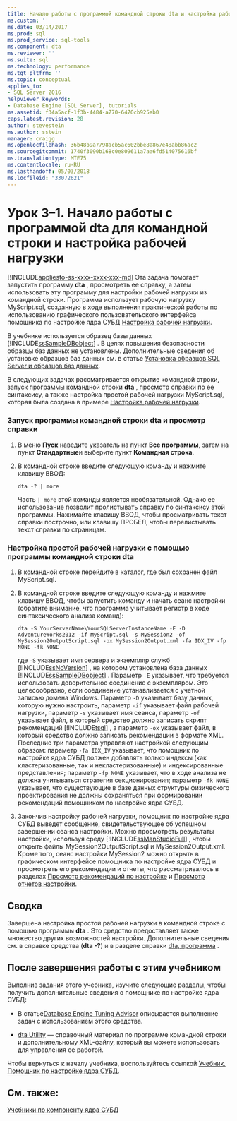 ```yaml
---
title: Начало работы с программой командной строки dta и настройка рабочей нагрузки | Документы Майкрософт
ms.custom: ''
ms.date: 03/14/2017
ms.prod: sql
ms.prod_service: sql-tools
ms.component: dta
ms.reviewer: ''
ms.suite: sql
ms.technology: performance
ms.tgt_pltfrm: ''
ms.topic: conceptual
applies_to:
- SQL Server 2016
helpviewer_keywords:
- Database Engine [SQL Server], tutorials
ms.assetid: f34a5acf-1f3b-4484-a770-6470cb925ab0
caps.latest.revision: 28
author: stevestein
ms.author: sstein
manager: craigg
ms.openlocfilehash: 36b48b9a7798acb5ac602bbe8a867e48abb86ac2
ms.sourcegitcommit: 1740f3090b168c0e809611a7aa6fd514075616bf
ms.translationtype: MTE75
ms.contentlocale: ru-RU
ms.lasthandoff: 05/03/2018
ms.locfileid: "33072621"
---
```

# <a name="lesson-3-1---starting-the-dta-command-prompt-utility-and-tuning-a-workload"></a>Урок 3–1. Начало работы с программой dta для командной строки и настройка рабочей нагрузки
[!INCLUDE[appliesto-ss-xxxx-xxxx-xxx-md](../../includes/appliesto-ss-xxxx-xxxx-xxx-md.md)]
Эта задача помогает запустить программу **dta** , просмотреть ее справку, а затем использовать эту программу для настройки рабочей нагрузки из командной строки. Программа использует рабочую нагрузку MyScript.sql, созданную в ходе выполнения практической работы по использованию графического пользовательского интерфейса помощника по настройке ядра СУБД [Настройка рабочей нагрузки](../../tools/dta/lesson-1-1-tuning-a-workload.md).  
  
В учебнике используется образец базы данных [!INCLUDE[ssSampleDBobject](../../includes/sssampledbobject-md.md)] . В целях повышения безопасности образцы баз данных не установлены. Дополнительные сведения об установке образцов баз данных см. в статье [Установка образцов SQL Server и образцов баз данных](http://sqlserversamples.codeplex.com).  
  
В следующих задачах рассматривается открытие командной строки, запуск программы командной строки **dta** , просмотр справки по ее синтаксису, а также настройка простой рабочей нагрузки MyScript.sql, которая была создана в примере [Настройка рабочей нагрузки](../../tools/dta/lesson-1-1-tuning-a-workload.md).  
  
### <a name="to-start-the-dta-command-prompt-utility-and-view-help"></a>Запуск программы командной строки dta и просмотр справки  
  
1.  В меню **Пуск** наведите указатель на пункт **Все программы**, затем на пункт **Стандартные**и выберите пункт **Командная строка**.  
  
2.  В командной строке введите следующую команду и нажмите клавишу ВВОД:  
  
    ```  
    dta -? | more  
    ```  
  
    Часть `| more` этой команды является необязательной. Однако ее использование позволит пролистывать справку по синтаксису этой программы. Нажимайте клавишу ВВОД, чтобы просматривать текст справки построчно, или клавишу ПРОБЕЛ, чтобы перелистывать текст справки по страницам.  
  
### <a name="to-tune-a-simple-workload-by-using-the-dta-command-prompt-utility"></a>Настройка простой рабочей нагрузки с помощью программы командной строки dta  
  
1.  В командной строке перейдите в каталог, где был сохранен файл MyScript.sql.  
  
2.  В командной строке введите следующую команду и нажмите клавишу ВВОД, чтобы запустить команду и начать сеанс настройки (обратите внимание, что программа учитывает регистр в ходе синтаксического анализа команд):  
  
    ```  
    dta -S YourServerName\YourSQLServerInstanceName -E -D AdventureWorks2012 -if MyScript.sql -s MySession2 -of MySession2OutputScript.sql -ox MySession2Output.xml -fa IDX_IV -fp NONE -fk NONE  
    ```  
  
    где `-S` указывает имя сервера и экземпляр служб [!INCLUDE[ssNoVersion](../../includes/ssnoversion-md.md)] , на котором установлена база данных [!INCLUDE[ssSampleDBobject](../../includes/sssampledbobject-md.md)] . Параметр `-E` указывает, что требуется использовать доверительное соединение с экземпляром. Это целесообразно, если соединение устанавливается с учетной записью домена Windows. Параметр `-D` указывает базу данных, которую нужно настроить, параметр `-if` указывает файл рабочей нагрузки, параметр `-s` указывает имя сеанса, параметр `-of` указывает файл, в который средство должно записать скрипт рекомендаций [!INCLUDE[tsql](../../includes/tsql-md.md)] , а параметр `-ox` указывает файл, в который средство должно записать рекомендации в формате XML. Последние три параметра управляют настройкой следующим образом: параметр `-fa IDX_IV` указывает, что помощник по настройке ядра СУБД должен добавлять только индексы (как кластеризованные, так и некластеризованные) и индексированные представления; параметр `-fp NONE` указывает, что в ходе анализа не должна учитываться стратегия секционирования; параметр `-fk NONE` указывает, что существующие в базе данных структуры физического проектирования не должны сохраняться при формировании рекомендаций помощником по настройке ядра СУБД.  
  
3.  Закончив настройку рабочей нагрузки, помощник по настройке ядра СУБД выведет сообщение, свидетельствующее об успешном завершении сеанса настройки. Можно просмотреть результаты настройки, используя среду [!INCLUDE[ssManStudioFull](../../includes/ssmanstudiofull-md.md)] , чтобы открыть файлы MySession2OutputScript.sql и MySession2Output.xml. Кроме того, сеанс настройки MySession2 можно открыть в графическом интерфейсе помощника по настройке ядра СУБД и просмотреть его рекомендации и отчеты, что рассматривалось в разделах [Просмотр рекомендаций по настройке](../../tools/dta/lesson-1-2-viewing-tuning-recommendations.md) и [Просмотр отчетов настройки](../../tools/dta/lesson-1-3-viewing-tuning-reports.md).  
  
## <a name="summary"></a>Сводка  
Завершена настройка простой рабочей нагрузки в командной строке с помощью программы **dta** . Это средство предоставляет также множество других возможностей настройки. Дополнительные сведения см. в справке средства (**dta -?**) и в разделе справки [dta, программа](../../tools/dta/dta-utility.md) .  
  
## <a name="after-you-finish-this-tutorial"></a>После завершения работы с этим учебником  
Выполнив задания этого учебника, изучите следующие разделы, чтобы получить дополнительные сведения о помощнике по настройке ядра СУБД:  
  
-   В статье[Database Engine Tuning Advisor](../../relational-databases/performance/database-engine-tuning-advisor.md) описывается выполнение задач с использованием этого средства.  
  
-   [dta Utility](../../tools/dta/dta-utility.md) — справочный материал по программе командной строки и дополнительному XML-файлу, который вы можете использовать для управления ее работой.  
  
Чтобы вернуться к началу учебника, воспользуйтесь ссылкой [Учебник. Помощник по настройке ядра СУБД](../../tools/dta/tutorial-database-engine-tuning-advisor.md).  
  
## <a name="see-also"></a>См. также:  
[Учебники по компоненту ядра СУБД](../../relational-databases/database-engine-tutorials.md)  
  
  
  
